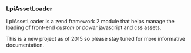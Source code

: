 ### LpiAssetLoader

LpiAssetLoader is a zend framework 2 module that helps manage the loading of front-end _custom_ or _bower_ javascript and css assets.

This is a new project as of 2015 so please stay tuned for more informative documentation.

